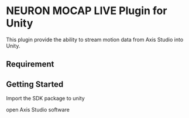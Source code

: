 # NEURON MOCAP LIVE Plugin for Unity
 
This plugin provide the ability to stream motion data from Axis Studio into Unity.

## Requirement

 
## Getting Started
 
Import the SDK package to unity

open Axis Studio software

 
